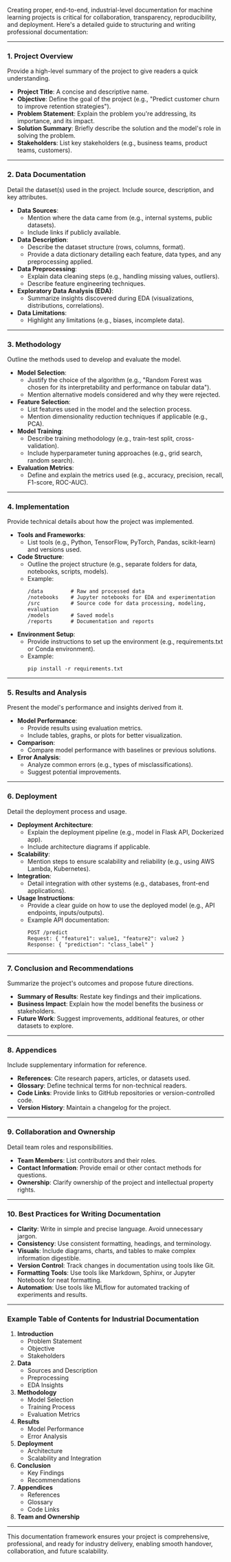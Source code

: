 Creating proper, end-to-end, industrial-level documentation for machine learning projects is critical for collaboration, transparency, reproducibility, and deployment. Here's a detailed guide to structuring and writing professional documentation:

---

### **1. Project Overview**
Provide a high-level summary of the project to give readers a quick understanding.

- **Project Title**: A concise and descriptive name.
- **Objective**: Define the goal of the project (e.g., "Predict customer churn to improve retention strategies").
- **Problem Statement**: Explain the problem you're addressing, its importance, and its impact.
- **Solution Summary**: Briefly describe the solution and the model's role in solving the problem.
- **Stakeholders**: List key stakeholders (e.g., business teams, product teams, customers).

---

### **2. Data Documentation**
Detail the dataset(s) used in the project. Include source, description, and key attributes.

- **Data Sources**:
  - Mention where the data came from (e.g., internal systems, public datasets).
  - Include links if publicly available.
- **Data Description**:
  - Describe the dataset structure (rows, columns, format).
  - Provide a data dictionary detailing each feature, data types, and any preprocessing applied.
- **Data Preprocessing**:
  - Explain data cleaning steps (e.g., handling missing values, outliers).
  - Describe feature engineering techniques.
- **Exploratory Data Analysis (EDA)**:
  - Summarize insights discovered during EDA (visualizations, distributions, correlations).
- **Data Limitations**:
  - Highlight any limitations (e.g., biases, incomplete data).

---

### **3. Methodology**
Outline the methods used to develop and evaluate the model.

- **Model Selection**:
  - Justify the choice of the algorithm (e.g., "Random Forest was chosen for its interpretability and performance on tabular data").
  - Mention alternative models considered and why they were rejected.
- **Feature Selection**:
  - List features used in the model and the selection process.
  - Mention dimensionality reduction techniques if applicable (e.g., PCA).
- **Model Training**:
  - Describe training methodology (e.g., train-test split, cross-validation).
  - Include hyperparameter tuning approaches (e.g., grid search, random search).
- **Evaluation Metrics**:
  - Define and explain the metrics used (e.g., accuracy, precision, recall, F1-score, ROC-AUC).

---

### **4. Implementation**
Provide technical details about how the project was implemented.

- **Tools and Frameworks**:
  - List tools (e.g., Python, TensorFlow, PyTorch, Pandas, scikit-learn) and versions used.
- **Code Structure**:
  - Outline the project structure (e.g., separate folders for data, notebooks, scripts, models).
  - Example:
    ```
    /data         # Raw and processed data
    /notebooks    # Jupyter notebooks for EDA and experimentation
    /src          # Source code for data processing, modeling, evaluation
    /models       # Saved models
    /reports      # Documentation and reports
    ```
- **Environment Setup**:
  - Provide instructions to set up the environment (e.g., requirements.txt or Conda environment).
  - Example:
    ```
    pip install -r requirements.txt
    ```

---

### **5. Results and Analysis**
Present the model's performance and insights derived from it.

- **Model Performance**:
  - Provide results using evaluation metrics.
  - Include tables, graphs, or plots for better visualization.
- **Comparison**:
  - Compare model performance with baselines or previous solutions.
- **Error Analysis**:
  - Analyze common errors (e.g., types of misclassifications).
  - Suggest potential improvements.

---

### **6. Deployment**
Detail the deployment process and usage.

- **Deployment Architecture**:
  - Explain the deployment pipeline (e.g., model in Flask API, Dockerized app).
  - Include architecture diagrams if applicable.
- **Scalability**:
  - Mention steps to ensure scalability and reliability (e.g., using AWS Lambda, Kubernetes).
- **Integration**:
  - Detail integration with other systems (e.g., databases, front-end applications).
- **Usage Instructions**:
  - Provide a clear guide on how to use the deployed model (e.g., API endpoints, inputs/outputs).
  - Example API documentation:
    ```
    POST /predict
    Request: { "feature1": value1, "feature2": value2 }
    Response: { "prediction": "class_label" }
    ```

---

### **7. Conclusion and Recommendations**
Summarize the project's outcomes and propose future directions.

- **Summary of Results**: Restate key findings and their implications.
- **Business Impact**: Explain how the model benefits the business or stakeholders.
- **Future Work**: Suggest improvements, additional features, or other datasets to explore.

---

### **8. Appendices**
Include supplementary information for reference.

- **References**: Cite research papers, articles, or datasets used.
- **Glossary**: Define technical terms for non-technical readers.
- **Code Links**: Provide links to GitHub repositories or version-controlled code.
- **Version History**: Maintain a changelog for the project.

---

### **9. Collaboration and Ownership**
Detail team roles and responsibilities.

- **Team Members**: List contributors and their roles.
- **Contact Information**: Provide email or other contact methods for questions.
- **Ownership**: Clarify ownership of the project and intellectual property rights.

---

### **10. Best Practices for Writing Documentation**
- **Clarity**: Write in simple and precise language. Avoid unnecessary jargon.
- **Consistency**: Use consistent formatting, headings, and terminology.
- **Visuals**: Include diagrams, charts, and tables to make complex information digestible.
- **Version Control**: Track changes in documentation using tools like Git.
- **Formatting Tools**: Use tools like Markdown, Sphinx, or Jupyter Notebook for neat formatting.
- **Automation**: Use tools like MLflow for automated tracking of experiments and results.

---

### **Example Table of Contents for Industrial Documentation**
1. **Introduction**
   - Problem Statement
   - Objective
   - Stakeholders
2. **Data**
   - Sources and Description
   - Preprocessing
   - EDA Insights
3. **Methodology**
   - Model Selection
   - Training Process
   - Evaluation Metrics
4. **Results**
   - Model Performance
   - Error Analysis
5. **Deployment**
   - Architecture
   - Scalability and Integration
6. **Conclusion**
   - Key Findings
   - Recommendations
7. **Appendices**
   - References
   - Glossary
   - Code Links
8. **Team and Ownership**

---

This documentation framework ensures your project is comprehensive, professional, and ready for industry delivery, enabling smooth handover, collaboration, and future scalability.